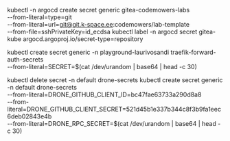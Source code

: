 kubectl -n argocd create secret generic gitea-codemowers-labs \
  --from-literal=type=git \
  --from-literal=url=git@git.k-space.ee:codemowers/lab-template \
  --from-file=sshPrivateKey=id_ecdsa
kubectl label -n argocd secret gitea-kube argocd.argoproj.io/secret-type=repository



kubectl create secret generic -n playground-laurivosandi traefik-forward-auth-secrets \
    --from-literal=SECRET=$(cat /dev/urandom | base64 | head -c 30)

    

kubectl delete secret -n default drone-secrets
 kubectl create secret generic -n default drone-secrets \
    --from-literal=DRONE_GITHUB_CLIENT_ID=bc47fae63733a290d8a8 \
    --from-literal=DRONE_GITHUB_CLIENT_SECRET=521d45b1e337b344c8f3b9fa1eec6deb02843e4b \
    --from-literal=DRONE_RPC_SECRET=$(cat /dev/urandom | base64 | head -c 30)

